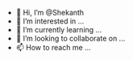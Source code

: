 - 👋 Hi, I’m @Shekanth
- 👀 I’m interested in ...
- 🌱 I’m currently learning ...
- 💞️ I’m looking to collaborate on ...
- 📫 How to reach me ...

<!---
Shekanth/Shekanth is a ✨ special ✨ repository because its `README.md` (this file) appears on your GitHub profile.
You can click the Preview link to take a look at your changes.
--->
